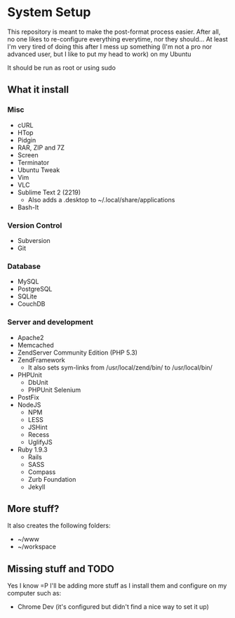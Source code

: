 # System Setup

This repository is meant to make the post-format process easier. After all, no one likes to re-configure everything everytime, nor they should...
At least I'm very tired of doing this after I mess up something (I'm not a pro nor advanced user, but I like to put my head to work) on my Ubuntu

It should be run as root or using sudo

## What it install

### Misc

- cURL
- HTop
- Pidgin
- RAR, ZIP and 7Z
- Screen
- Terminator
- Ubuntu Tweak
- Vim
- VLC
- Sublime Text 2 (2219)
  - Also adds a .desktop to ~/.local/share/applications
- Bash-It

### Version Control

- Subversion
- Git

### Database

- MySQL
- PostgreSQL
- SQLite
- CouchDB

### Server and development

- Apache2
- Memcached
- ZendServer Community Edition (PHP 5.3)
- ZendFramework
  - It also sets sym-links from /usr/local/zend/bin/ to /usr/local/bin/
- PHPUnit
  - DbUnit
  - PHPUnit Selenium
- PostFix
- NodeJS
  - NPM
  - LESS
  - JSHint
  - Recess
  - UglifyJS
- Ruby 1.9.3
  - Rails
  - SASS
  - Compass
  - Zurb Foundation
  - Jekyll

## More stuff?

It also creates the following folders:
- ~/www
- ~/workspace

## Missing stuff and TODO

Yes I know =P I'll be adding more stuff as I install them and configure on my computer such as:
- Chrome Dev (it's configured but didn't find a nice way to set it up)
